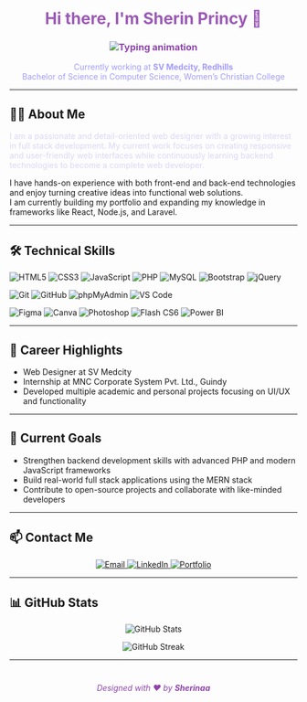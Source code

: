 <!-- Profile Header with typewriter effect -->
<h1 align="center" style="color:#9b59b6;">Hi there, I'm Sherin Princy 👋</h1>
<h3 align="center" style="color:#8e44ad;">
  <a href="#" style="color:#8e44ad; text-decoration:none;text-align:center;">
    <img src="https://readme-typing-svg.herokuapp.com?font=Fira+Code&size=24&pause=1000&color=8e44ad&width=450&lines=Web+Designer;Aspiring+Full+Stack+Developer" alt="Typing animation" />
  </a>
</h3>

<p align="center" style="color:#a29bfe;">
  Currently working at <strong>SV Medcity, Redhills</strong><br>
  Bachelor of Science in Computer Science, Women’s Christian College
</p>

---

## 👩‍💻 About Me

<p style="color:#dcd6f7;">
I am a passionate and detail-oriented web designer with a growing interest in full stack development.  
My current work focuses on creating responsive and user-friendly web interfaces while continuously learning backend technologies to become a complete web developer.

I have hands-on experience with both front-end and back-end technologies and enjoy turning creative ideas into functional web solutions.  
I am currently building my portfolio and expanding my knowledge in frameworks like React, Node.js, and Laravel.
</p>

---

## 🛠️ Technical Skills

<p>
  <img alt="HTML5" src="https://img.shields.io/badge/HTML5-E34F26?style=for-the-badge&logo=html5&logoColor=white" />
  <img alt="CSS3" src="https://img.shields.io/badge/CSS3-1572B6?style=for-the-badge&logo=css3&logoColor=white" />
  <img alt="JavaScript" src="https://img.shields.io/badge/JavaScript-F7DF1E?style=for-the-badge&logo=javascript&logoColor=black" />
  <img alt="PHP" src="https://img.shields.io/badge/PHP-777BB4?style=for-the-badge&logo=php&logoColor=white" />
  <img alt="MySQL" src="https://img.shields.io/badge/MySQL-4479A1?style=for-the-badge&logo=mysql&logoColor=white" />
  <img alt="Bootstrap" src="https://img.shields.io/badge/Bootstrap-7952B3?style=for-the-badge&logo=bootstrap&logoColor=white" />
  <img alt="jQuery" src="https://img.shields.io/badge/jQuery-0769AD?style=for-the-badge&logo=jquery&logoColor=white" />
</p>

<p>
  <img alt="Git" src="https://img.shields.io/badge/Git-F05032?style=for-the-badge&logo=git&logoColor=white" />
  <img alt="GitHub" src="https://img.shields.io/badge/GitHub-181717?style=for-the-badge&logo=github&logoColor=white" />
  <img alt="phpMyAdmin" src="https://img.shields.io/badge/phpMyAdmin-3670A0?style=for-the-badge&logo=mysql&logoColor=white" />
  <img alt="VS Code" src="https://img.shields.io/badge/VS_Code-007ACC?style=for-the-badge&logo=visualstudiocode&logoColor=white" />
</p>

<p>
  <img alt="Figma" src="https://img.shields.io/badge/Figma-F24E1E?style=for-the-badge&logo=figma&logoColor=white" />
  <img alt="Canva" src="https://img.shields.io/badge/Canva-00C4CC?style=for-the-badge&logo=canva&logoColor=white" />
  <img alt="Photoshop" src="https://img.shields.io/badge/Photoshop-31A8FF?style=for-the-badge&logo=adobephotoshop&logoColor=white" />
  <img alt="Flash CS6" src="https://img.shields.io/badge/Flash_CS6-EE4B2B?style=for-the-badge&logo=adobeflash&logoColor=white" />
  <img alt="Power BI" src="https://img.shields.io/badge/Power_BI-F2C811?style=for-the-badge&logo=powerbi&logoColor=black" />
</p>

---

## 🎯 Career Highlights

- Web Designer at SV Medcity  
- Internship at MNC Corporate System Pvt. Ltd., Guindy  
- Developed multiple academic and personal projects focusing on UI/UX and functionality

---

## 🎯 Current Goals

- Strengthen backend development skills with advanced PHP and modern JavaScript frameworks  
- Build real-world full stack applications using the MERN stack  
- Contribute to open-source projects and collaborate with like-minded developers

---

## 📫 Contact Me

<p align="center">
  <a href="mailto:sherinaofficial2025@gmail.com">
    <img alt="Email" src="https://img.shields.io/badge/Email-D14836?style=for-the-badge&logo=gmail&logoColor=white" />
  </a>
  <a href="https://www.linkedin.com/in/sherin-princy-238b49336">
    <img alt="LinkedIn" src="https://img.shields.io/badge/LinkedIn-8a2be2?style=for-the-badge&logo=linkedin&logoColor=white" />
  </a>
  <a href="https://sherina-13.github.io/Sherina-13/">
    <img alt="Portfolio" src="https://img.shields.io/badge/Portfolio-8e44ad?style=for-the-badge&logo=react&logoColor=white" />
  </a>
</p>

---

## 📊 GitHub Stats

<p align="center">
  <img src="https://github-readme-stats.vercel.app/api?username=Sherina-13&show_icons=true&theme=radical" alt="GitHub Stats" />
</p>

<p align="center">
  <img src="https://github-readme-streak-stats.herokuapp.com/?user=Sherina-13&theme=radical" alt="GitHub Streak" />
</p>

---

<p align="center" style="color:#8e44ad; font-style: italic; margin-top: 40px;">
  Designed with ❤️ by <strong>Sherinaa</strong>
</p>

